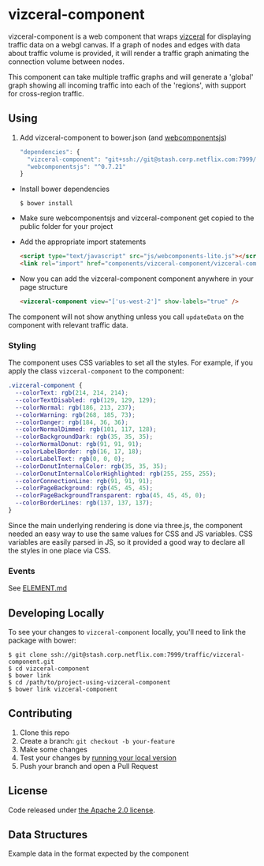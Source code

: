 # vizceral-component

vizceral-component is a web component that wraps [vizceral](https://github.com/Netflix/vizceral) for displaying traffic data on a webgl canvas. If a graph of nodes and edges with data about traffic volume is provided, it will render a traffic graph animating the connection volume between nodes.

This component can take multiple traffic graphs and will generate a 'global' graph showing all incoming traffic into each of the 'regions', with support for cross-region traffic.

## Using
1. Add vizceral-component to bower.json (and [webcomponentsjs](https://github.com/webcomponents/webcomponentsjs))

   ```js
   "dependencies": {
     "vizceral-component": "git+ssh://git@stash.corp.netflix.com:7999/traffic/vizceral-component.git#master",
     "webcomponentsjs": "^0.7.21"
   }
   ```

* Install bower dependencies

  ```
  $ bower install
  ```

* Make sure webcomponentsjs and vizceral-component get copied to the public folder for your project
* Add the appropriate import statements

  ```html
  <script type="text/javascript" src="js/webcomponents-lite.js"></script>
  <link rel="import" href="components/vizceral-component/vizceral-component.html"></link>
  ```

* Now you can add the vizceral-component component anywhere in your page structure

  ```html
  <vizceral-component view="['us-west-2']" show-labels="true" />
  ```

The component will not show anything unless you call `updateData` on the component with relevant traffic data.

### Styling
The component uses CSS variables to set all the styles. For example, if you apply the class `vizceral-component` to the component:

```css
.vizceral-component {
  --colorText: rgb(214, 214, 214);
  --colorTextDisabled: rgb(129, 129, 129);
  --colorNormal: rgb(186, 213, 237);
  --colorWarning: rgb(268, 185, 73);
  --colorDanger: rgb(184, 36, 36);
  --colorNormalDimmed: rgb(101, 117, 128);
  --colorBackgroundDark: rgb(35, 35, 35);
  --colorNormalDonut: rgb(91, 91, 91);
  --colorLabelBorder: rgb(16, 17, 18);
  --colorLabelText: rgb(0, 0, 0);
  --colorDonutInternalColor: rgb(35, 35, 35);
  --colorDonutInternalColorHighlighted: rgb(255, 255, 255);
  --colorConnectionLine: rgb(91, 91, 91);
  --colorPageBackground: rgb(45, 45, 45);
  --colorPageBackgroundTransparent: rgba(45, 45, 45, 0);
  --colorBorderLines: rgb(137, 137, 137);
}
```

Since the main underlying rendering is done via three.js, the component needed an easy way to use the same values for CSS and JS variables.  CSS variables are easily parsed in JS, so it provided a good way to declare all the styles in one place via CSS.

### Events
See [ELEMENT.md](ELEMENT.md#events)

## Developing Locally
To see your changes to `vizceral-component` locally, you'll need to link the package with bower:

```
$ git clone ssh://git@stash.corp.netflix.com:7999/traffic/vizceral-component.git
$ cd vizceral-component
$ bower link
$ cd /path/to/project-using-vizceral-component
$ bower link vizceral-component
```

## Contributing
1. Clone this repo
2. Create a branch: `git checkout -b your-feature`
3. Make some changes
4. Test your changes by [running your local version](#developing-locally)
5. Push your branch and open a Pull Request

## License

Code released under [the Apache 2.0 license](./LICENSE).

## Data Structures
Example data in the format expected by the component
